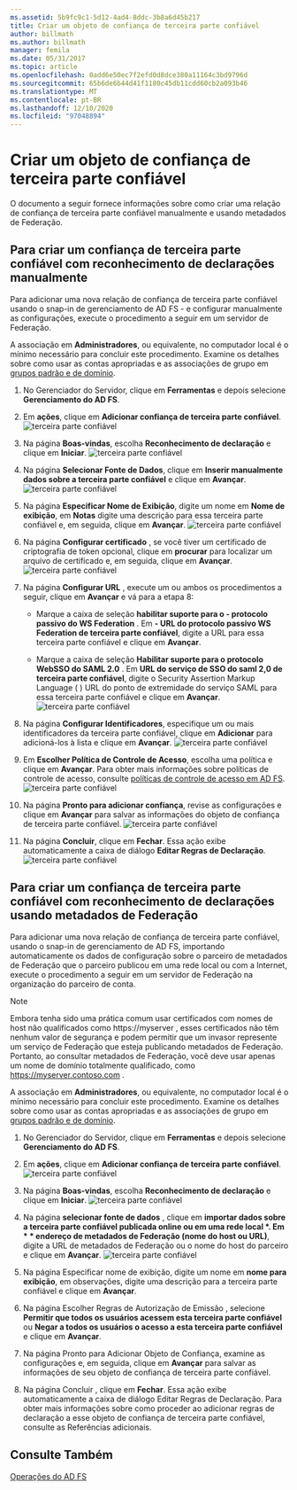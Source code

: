 ```yaml
---
ms.assetid: 5b9fc9c1-5d12-4ad4-8ddc-3b8a6d45b217
title: Criar um objeto de confiança de terceira parte confiável
author: billmath
ms.author: billmath
manager: femila
ms.date: 05/31/2017
ms.topic: article
ms.openlocfilehash: 0add6e50ec7f2efd0d8dce380a11164c3bd9796d
ms.sourcegitcommit: 65b6de6b44d41f1180c45db11cdd60cb2a093b46
ms.translationtype: MT
ms.contentlocale: pt-BR
ms.lasthandoff: 12/10/2020
ms.locfileid: "97048894"
---
```

# <a name="create-a-relying-party-trust"></a>Criar um objeto de confiança de terceira parte confiável


O documento a seguir fornece informações sobre como criar uma relação de confiança de terceira parte confiável manualmente e usando metadados de Federação.

## <a name="to-create-a-claims-aware-relying-party-trust-manually"></a>Para criar um confiança de terceira parte confiável com reconhecimento de declarações manualmente

Para adicionar uma nova relação de confiança de terceira parte confiável usando o snap-in de gerenciamento de AD FS \- e configurar manualmente as configurações, execute o procedimento a seguir em um servidor de Federação.

A associação em **Administradores**, ou equivalente, no computador local é o mínimo necessário para concluir este procedimento.  Examine os detalhes sobre como usar as contas apropriadas e as associações de grupo em [grupos padrão e de domínio](https://go.microsoft.com/fwlink/?LinkId=83477).

1. No Gerenciador do Servidor, clique em **Ferramentas** e depois selecione **Gerenciamento do AD FS**.

2.  Em **ações**, clique em **Adicionar confiança de terceira parte confiável**.
![terceira parte confiável](media/Create-a-Relying-Party-Trust/addtrust1.PNG)

3.  Na página **Boas-vindas**, escolha **Reconhecimento de declaração** e clique em **Iniciar**.
![terceira parte confiável](media/Create-a-Relying-Party-Trust/addtrust2.PNG)

4.  Na página **Selecionar Fonte de Dados**, clique em **Inserir manualmente dados sobre a terceira parte confiável** e clique em **Avançar**.
![terceira parte confiável](media/Create-a-Relying-Party-Trust/addtrust3.PNG)

5.  Na página **Especificar Nome de Exibição**, digite um nome em **Nome de exibição**, em **Notas** digite uma descrição para essa terceira parte confiável e, em seguida, clique em **Avançar**.
![terceira parte confiável](media/Create-a-Relying-Party-Trust/addtrust4.PNG)

6. Na página **Configurar certificado** , se você tiver um certificado de criptografia de token opcional, clique em **procurar** para localizar um arquivo de certificado e, em seguida, clique em **Avançar**.
![terceira parte confiável](media/Create-a-Relying-Party-Trust/addtrust5.PNG)

7.  Na página **Configurar URL** , execute um ou ambos os procedimentos a seguir, clique em **Avançar** e vá para a etapa 8:

    -   Marque a caixa de seleção **habilitar suporte para o \- protocolo passivo do WS Federation** . Em **\- URL do protocolo passivo WS Federation de terceira parte confiável**, digite a URL para essa terceira parte confiável e clique em **Avançar**.

    -   Marque a caixa de seleção **Habilitar suporte para o protocolo WebSSO do SAML 2.0** . Em **URL do serviço de SSO do saml 2,0 de terceira parte confiável**, digite o Security Assertion Markup Language \( \) URL do ponto de extremidade do serviço SAML para essa terceira parte confiável e clique em **Avançar**.
![terceira parte confiável](media/Create-a-Relying-Party-Trust/addtrust6.PNG)

8. Na página **Configurar Identificadores**, especifique um ou mais identificadores da terceira parte confiável, clique em **Adicionar** para adicioná-los à lista e clique em **Avançar**.
![terceira parte confiável](media/Create-a-Relying-Party-Trust/addtrust8.PNG)

9.  Em **Escolher Política de Controle de Acesso**, escolha uma política e clique em **Avançar**.  Para obter mais informações sobre políticas de controle de acesso, consulte [políticas de controle de acesso em AD FS](Access-Control-Policies-in-AD-FS.md).
![terceira parte confiável](media/Create-a-Relying-Party-Trust/addtrust9.PNG)

10. Na página **Pronto para adicionar confiança**, revise as configurações e clique em **Avançar** para salvar as informações do objeto de confiança de terceira parte confiável.
   ![terceira parte confiável](media/Create-a-Relying-Party-Trust/addtrust10.PNG)
11. Na página **Concluir**, clique em **Fechar**. Essa ação exibe automaticamente a caixa de diálogo **Editar Regras de Declaração**.
![terceira parte confiável](media/Create-a-Relying-Party-Trust/addtrust11.PNG)

## <a name="to-create-a-claims-aware-relying-party-trust-using-federation-metadata"></a>Para criar um confiança de terceira parte confiável com reconhecimento de declarações usando metadados de Federação

Para adicionar uma nova relação de confiança de terceira parte confiável, usando o snap-in de gerenciamento de AD FS, importando automaticamente os dados de configuração sobre o parceiro de metadados de Federação que o parceiro publicou em uma rede local ou com a Internet, execute o procedimento a seguir em um servidor de Federação na organização do parceiro de conta.

>[!NOTE]
>Embora tenha sido uma prática comum usar certificados com nomes de host não qualificados como https://myserver , esses certificados não têm nenhum valor de segurança e podem permitir que um invasor represente um serviço de Federação que esteja publicando metadados de Federação. Portanto, ao consultar metadados de Federação, você deve usar apenas um nome de domínio totalmente qualificado, como https://myserver.contoso.com .

A associação em **Administradores**, ou equivalente, no computador local é o mínimo necessário para concluir este procedimento.  Examine os detalhes sobre como usar as contas apropriadas e as associações de grupo em [grupos padrão e de domínio](https://go.microsoft.com/fwlink/?LinkId=83477).


1. No Gerenciador do Servidor, clique em **Ferramentas** e depois selecione **Gerenciamento do AD FS**.

2. Em **ações**, clique em **Adicionar confiança de terceira parte confiável**.
   ![terceira parte confiável](media/Create-a-Relying-Party-Trust/addtrust1.PNG)

3. Na página **Boas-vindas**, escolha **Reconhecimento de declaração** e clique em **Iniciar**.
   ![terceira parte confiável](media/Create-a-Relying-Party-Trust/addtrust2.PNG)

4. Na página **selecionar fonte de dados** , clique em <strong>importar dados sobre a terceira parte confiável publicada online ou em uma rede local *. Em * * endereço de metadados de Federação (nome do host ou URL)</strong>, digite a URL de metadados de Federação ou o nome do host do parceiro e clique em **Avançar**.
   ![terceira parte confiável](media/Create-a-Relying-Party-Trust/addtrust12.PNG)

5. Na página Especificar nome de exibição, digite um nome em **nome para exibição**, em observações, digite uma descrição para a terceira parte confiável e clique em **Avançar**.

6. Na página Escolher Regras de Autorização de Emissão , selecione **Permitir que todos os usuários acessem esta terceira parte confiável** ou **Negar a todos os usuários o acesso a esta terceira parte confiável** e clique em **Avançar**.

7. Na página Pronto para Adicionar Objeto de Confiança, examine as configurações e, em seguida, clique em **Avançar** para salvar as informações de seu objeto de confiança de terceira parte confiável.

8. Na página Concluir , clique em **Fechar**. Essa ação exibe automaticamente a caixa de diálogo Editar Regras de Declaração. Para obter mais informações sobre como proceder ao adicionar regras de declaração a esse objeto de confiança de terceira parte confiável, consulte as Referências adicionais.




## <a name="see-also"></a>Consulte Também
[Operações do AD FS](../ad-fs-operations.md)
